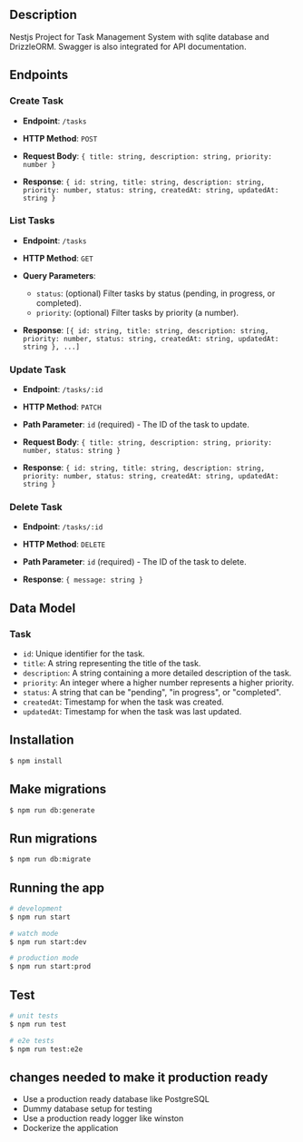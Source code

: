 
## Description

Nestjs Project for Task Management System with sqlite database and DrizzleORM. Swagger is also integrated for API documentation.

## Endpoints

### Create Task

- **Endpoint**: `/tasks`
- **HTTP Method**: `POST`
- **Request Body**: 
  `{ title: string, description: string, priority: number }`
  
- **Response**: 
  `{ id: string, title: string, description: string, priority: number, status: string, createdAt: string, updatedAt: string }`

### List Tasks

- **Endpoint**: `/tasks`
- **HTTP Method**: `GET`
- **Query Parameters**:
  - `status`: (optional) Filter tasks by status (pending, in progress, or completed).
  - `priority`: (optional) Filter tasks by priority (a number).
  
- **Response**: 
  `[{ id: string, title: string, description: string, priority: number, status: string, createdAt: string, updatedAt: string }, ...]`

### Update Task

- **Endpoint**: `/tasks/:id`
- **HTTP Method**: `PATCH`
- **Path Parameter**: `id` (required) - The ID of the task to update.
- **Request Body**: 
  `{ title: string, description: string, priority: number, status: string }`
  
- **Response**: 
  `{ id: string, title: string, description: string, priority: number, status: string, createdAt: string, updatedAt: string }`

### Delete Task

- **Endpoint**: `/tasks/:id`
- **HTTP Method**: `DELETE`
- **Path Parameter**: `id` (required) - The ID of the task to delete.
  
- **Response**: 
  `{ message: string }`

## Data Model

### Task

- `id`: Unique identifier for the task.
- `title`: A string representing the title of the task.
- `description`: A string containing a more detailed description of the task.
- `priority`: An integer where a higher number represents a higher priority.
- `status`: A string that can be "pending", "in progress", or "completed".
- `createdAt`: Timestamp for when the task was created.
- `updatedAt`: Timestamp for when the task was last updated.

## Installation

```bash
$ npm install
```
## Make migrations
```bash
$ npm run db:generate
```

## Run migrations
```bash
$ npm run db:migrate
```



## Running the app

```bash
# development
$ npm run start

# watch mode
$ npm run start:dev

# production mode
$ npm run start:prod
```

## Test

```bash
# unit tests
$ npm run test

# e2e tests
$ npm run test:e2e


```

## changes needed to make it production ready
- Use a production ready database like PostgreSQL
- Dummy database setup for testing
- Use a production ready logger like winston
- Dockerize the application

